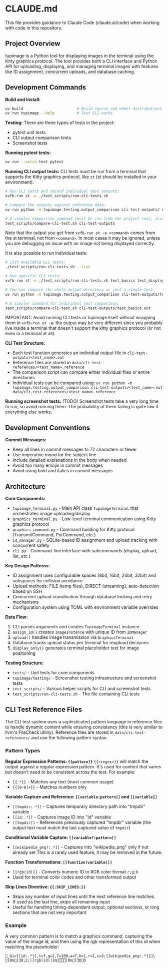 # CLAUDE.md

This file provides guidance to Claude Code (claude.ai/code) when working with
code in this repository.

## Project Overview

tupimage is a Python tool for displaying images in the terminal using the Kitty
graphics protocol. The tool provides both a CLI interface and Python API for
uploading, displaying, and managing terminal images with features like ID
assignment, concurrent uploads, and database caching.

## Development Commands

**Build and Install:**
```bash
uv build                        # Build source and wheel distributions
uv run tupimage --help          # Test CLI works
```

**Testing:**
There are three types of tests in the project:
- pytest unit tests
- CLI output comparison tests
- Screenshot tests

**Running pytest tests:**
```bash
uv run --extra test pytest
```

**Running CLI output tests:**
CLI tests must be run from a terminal that supports the Kitty graphics protocol,
like `st` (st should be installed in your environment).

```bash
# Run CLI tests and record individual test outputs:
xvfb-run st -e ./test_scripts/run-cli-tests.sh

# Compare the outputs against reference data:
uv run python -m tupimage.testing.output_comparison cli-test-outputs/ data/cli-test-references/

# A simpler comparison command (must be run from the project root, assumes uv):
test_scripts/compare-cli-test.sh cli-test-outputs
```

Note that the output you get from `xvfb-run st -e <command>` comes from the st
terminal, not from `<command>`. In most cases it may be ignored, unless you are
debugging an issue with an image not being displayed correctly.

It is also possible to run individual tests:
```bash
# List available CLI tests:
./test_scripts/run-cli-tests.sh --list

# Run specific CLI tests:
xvfb-run st -e ./test_scripts/run-cli-tests.sh test_basics test_display

# You can compare the whole output directory or just a single test:
uv run python -m tupimage.testing.output_comparison cli-test-outputs/test_basics.out data/cli-test-references/test_basics.reference

# A simpler command for individual test comparison:
test_scripts/compare-cli-test.sh cli-test-outputs/test_basics.out
```

IMPORTANT: Avoid running CLI tests or tupimage itself without wrapping them in
`xvfb-run st -e`: the output may be very different since you probably live
inside a terminal that doesn't support the kitty graphics protocol (or not even
in a terminal at all).

**CLI Test Structure:**
- Each test function generates an individual output file in `cli-test-outputs/<test_name>.out`
- Reference files are stored in `data/cli-test-references/<test_name>.reference`
- The comparison script can compare either individual files or entire directories
- Individual tests can be compared using: `uv run python -m tupimage.testing.output_comparison cli-test-outputs/<test_name>.out data/cli-test-references/<test_name>.reference`

**Running screenshot tests:**
(TODO)
Screenshot tests take a very long time to run, so avoid running them. The
probability of them failing is quite low if everything else works.

## Development Conventions

**Commit Messages:**
- Keep all lines in commit messages to 72 characters or fewer
- Use imperative mood for the subject line
- Include detailed explanations in the body when needed
- Avoid too many emojis in commit messages
- Avoid using bold and italics in commit messages

## Architecture

**Core Components:**
- `tupimage_terminal.py` - Main API class `TupimageTerminal` that orchestrates image uploading/display
- `graphics_terminal.py` - Low-level terminal communication using Kitty graphics protocol
- `graphics_command.py` - Command building for Kitty protocol (TransmitCommand, PutCommand, etc.)
- `id_manager.py` - SQLite-based ID assignment and upload tracking with concurrent safety
- `cli.py` - Command-line interface with subcommands (display, upload, list, etc.)

**Key Design Patterns:**
- ID assignment uses configurable spaces (8bit, 16bit, 24bit, 32bit) and subspaces for collision avoidance
- Upload methods: FILE (temp files), DIRECT (streaming), auto-detection based on SSH
- Concurrent upload coordination through database locking and retry mechanisms
- Configuration system using TOML with environment variable overrides

**Data Flow:**
1. CLI parses arguments and creates `TupimageTerminal` instance
2. `assign_id()` creates `ImageInstance` with unique ID from `IDManager`
3. `upload()` handles image transmission via `GraphicsTerminal`
4. Database tracks upload status per terminal for reupload decisions
5. `display_only()` generates terminal placeholder text for image positioning

**Testing Structure:**
- `tests/` - Unit tests for core components
- `tupimage/testing/` - Screenshot testing infrastructure and screenshot tests
- `test_scripts/` - Various helper scripts for CLI and screenshot tests
- `test_scripts/run-cli-tests.sh` - The file containing CLI tests

## CLI Test Reference Files

The CLI test system uses a sophisticated pattern language in reference files to
handle dynamic content while ensuring consistency (this is very similar to
llvm's FileCheck utility). Reference files are stored in
`data/cli-test-references/` and use the following pattern syntax:

### Pattern Types

**Regular Expression Patterns: `{{pattern}}`**
`{{<regex>}}` will match the output against a regular expression pattern. It's
used for content that varies but doesn't need to be consistent across the test.
For example:
- `{{.*}}` - Matches any text (most common usage)
- `{{[0-9]+}}` - Matches numbers only

**Variable Capture and Reference: `[[variable:pattern]]` and `[[variable]]`**
- `[[tmpdir:.*]]` - Captures temporary directory path into "tmpdir" variable
- `[[id:.*]]` - Captures image ID into "id" variable
- `[[tmpdir]]` - References previously captured "tmpdir" variable (the output
  text must match the last captured value of `tmpdir`)

**Conditional Variable Capture: `[[variable?:pattern]]`**
- `[[wikipedia_png?:.*]]` - Captures into "wikipedia_png" only if not already set
This is a rarely used feature, it may be removed in the future.

**Function Transformations: `[[function(variable)]]`**
- `[[rgb(id)]]` - Converts numeric ID to RGB color format `r;g;b`
- Used for terminal color codes and other transformed output

**Skip Lines Directive: `{{:SKIP_LINES:}}`**
- Skips any number of input lines until the next reference line matches
- If used as the last line, skips all remaining input
- Useful for handling timing-dependent output, optional sections, or long
  sections that are not very important

### Example

A very common pattern is to match a graphics command, capturing the value of the
image id, and then using the rgb representation of this id when matching the
placeholder:
```
_Gi=[[id:.*]],t=f,q=2,f=100,a=T,U=1,r=1,c=3;[[wikipedia_png:.*]]\
[0m[38;2;[[rgb(id)]]m􎻮̅̅􎻮̅̍􎻮̅̎[0m[3DD
```
